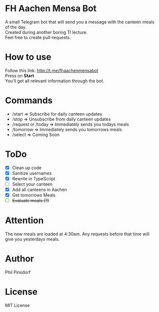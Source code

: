 # FH Aachen Mensa Bot
A small Telegram bot that will send you a message with the canteen meals of the day. \
Created during another boring TI lecture. \
Feel free to create pull-requests.

# How to use
Follow this link: http://t.me/fhaachenmensabot \
Press on **Start** \
You'll get all relevant information through the bot.

# Commands
- /start => Subscribe for daily canteen updates
- /stop => Unsubscribe from daily canteen updates
- /request or /today => Immediately sends you todays meals
- /tomorrow => Immediately sends you tomorrows meals
- /select => Coming Soon

# ToDo
- [x] Clean up code
- [x] Sanitize usernames
- [x] Rewrite in TypeScript
- [ ] Select your canteen
- [x] Add all canteens in Aachen
- [x] Get tomorrows Meals
- [ ] ~~Evaluate meals (?)~~

# Attention
The new meals are loaded at 4:30am. Any requests before that time will give you yesterdays meals.

# Author
Phil Pinsdorf

# License
MIT License
